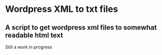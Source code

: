 # Wordpress XML to txt files
## A script to get wordpress xml files to somewhat readable html text

Still a work in progress
